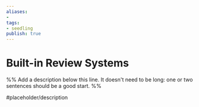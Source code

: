 ```yaml
---
aliases: 
- 
tags:
- seedling
publish: true
---
```


# Built-in Review Systems

%% Add a description below this line. It doesn't need to be long: one or two sentences should be a good start. %%

#placeholder/description 
